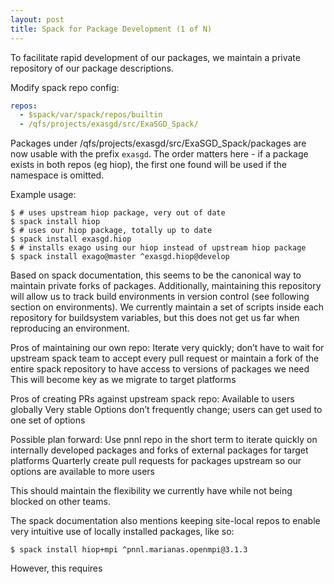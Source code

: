 ```yaml
---
layout: post
title: Spack for Package Development (1 of N)
---
```


To facilitate rapid development of our packages, we maintain a private repository of our package descriptions.

Modify spack repo config:

```yaml
repos:
  - $spack/var/spack/repos/builtin
  - /qfs/projects/exasgd/src/ExaSGD_Spack/
```

Packages under /qfs/projects/exasgd/src/ExaSGD_Spack/packages are now usable with the prefix `exasgd`. The order matters here - if a package exists in both repos (eg hiop), the first one found will be used if the namespace is omitted.

Example usage:

```console
$ # uses upstream hiop package, very out of date
$ spack install hiop
$ # uses our hiop package, totally up to date
$ spack install exasgd.hiop
$ # installs exago using our hiop instead of upstream hiop package
$ spack install exago@master ^exasgd.hiop@develop
```

Based on spack documentation, this seems to be the canonical way to maintain private forks of packages. Additionally, maintaining this repository will allow us to track build environments in version control (see following section on environments). We currently maintain a set of scripts inside each repository for buildsystem variables, but this does not get us far when reproducing an environment.

Pros of maintaining our own repo:
Iterate very quickly; don’t have to wait for upstream spack team to accept every pull request or maintain a fork of the entire spack repository to have access to versions of packages we need
This will become key as we migrate to target platforms

Pros of creating PRs against upstream spack repo:
Available to users globally
Very stable
Options don’t frequently change; users can get used to one set of options

Possible plan forward:
Use pnnl repo in the short term to iterate quickly on internally developed packages and forks of external packages for target platforms
Quarterly create pull requests for packages upstream so our options are available to more users

This should maintain the flexibility we currently have while not being blocked on other teams.

The spack documentation also mentions keeping site-local repos to enable very intuitive use of locally installed packages, like so:

```console
$ spack install hiop+mpi ^pnnl.marianas.openmpi@3.1.3
```

However, this requires

